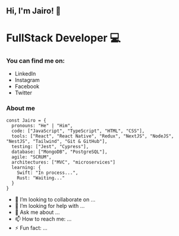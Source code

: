## Hi, I'm Jairo! 👋

# FullStack Developer 💻

### You can find me on:
- LinkedIn 
- Instagram
- Facebook
- Twitter

### About me
```
const Jairo = {
  pronouns: "He" | "Him",
  code: ["JavaScript", "TypeScript", "HTML", "CSS"],
  tools: ["React", "React Native", "Redux", "NextJS", "NodeJS", "NestJS", "Tailwind", "Git & GitHub"],
  testing: ["Jest", "Cypress"],
  database: ["MongoDB", "PostgreSQL"],
  agile: "SCRUM",
  architectures: ["MVC", "microservices"]
  learning: {
    Swift: "In process...",
    Rust: "Waiting..."
  }
}
```

- 👯 I’m looking to collaborate on ...
- 🤔 I’m looking for help with ...
- 💬 Ask me about ...
- 📫 How to reach me: ...
- ⚡ Fun fact: ...
